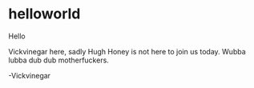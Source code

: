 # helloworld

Hello

Vickvinegar here, sadly Hugh Honey is not here to join us today.
Wubba lubba dub dub motherfuckers.

-Vickvinegar
